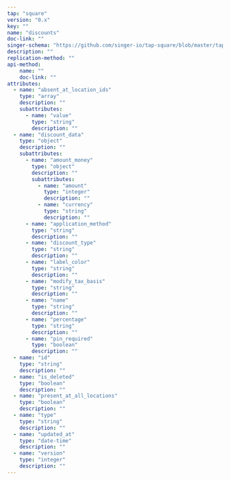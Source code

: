 ```yaml
---
tap: "square"
version: "0.x"
key: ""
name: "discounts"
doc-link: ""
singer-schema: "https://github.com/singer-io/tap-square/blob/master/tap_square/schemas/discounts.json"
description: ""
replication-method: ""
api-method:
    name: ""
    doc-link: ""
attributes:
  - name: "absent_at_location_ids"
    type: "array"
    description: ""
    subattributes:
      - name: "value"
        type: "string"
        description: ""
  - name: "discount_data"
    type: "object"
    description: ""
    subattributes:
      - name: "amount_money"
        type: "object"
        description: ""
        subattributes:
          - name: "amount"
            type: "integer"
            description: ""
          - name: "currency"
            type: "string"
            description: ""
      - name: "application_method"
        type: "string"
        description: ""
      - name: "discount_type"
        type: "string"
        description: ""
      - name: "label_color"
        type: "string"
        description: ""
      - name: "modify_tax_basis"
        type: "string"
        description: ""
      - name: "name"
        type: "string"
        description: ""
      - name: "percentage"
        type: "string"
        description: ""
      - name: "pin_required"
        type: "boolean"
        description: ""
  - name: "id"
    type: "string"
    description: ""
  - name: "is_deleted"
    type: "boolean"
    description: ""
  - name: "present_at_all_locations"
    type: "boolean"
    description: ""
  - name: "type"
    type: "string"
    description: ""
  - name: "updated_at"
    type: "date-time"
    description: ""
  - name: "version"
    type: "integer"
    description: ""
---
```

